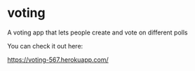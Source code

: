 # voting
A voting app that lets people create and vote on different polls

You can check it out here:

https://voting-567.herokuapp.com/

